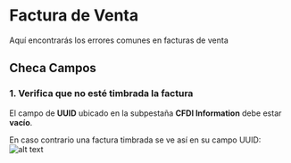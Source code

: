 # Factura de Venta

Aquí encontrarás los errores comunes en facturas de venta

## Checa Campos
### 1. Verifica que no esté timbrada la factura
El campo de **UUID** ubicado en la subpestaña **CFDI Information** debe estar **vacío**.

En caso contrario una factura timbrada se ve así en su campo UUID:
![alt text](https://firebasestorage.googleapis.com/v0/b/tekiio-plus-soporte.appspot.com/o/uuid%20lleno.png?alt=media&token=b183ba8c-8645-470a-b18d-07488bab7b12)

